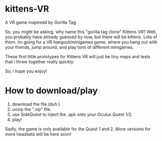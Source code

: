 # kittens-VR
A VR game inspiredd by Gorilla Tag.


So, you might be asking, why name this "gorilla tag clone" Kittens VR? Well, you probably have already guessed by now, but there will be kittens. Lots of them. Im going for a VR hangout/minigames game, where you hang out with your friends, jump around, and play tons of different minigames.

These first little prototypes for Kittens VR will just be tiny maps and tests that i threw together really quickly.

So, i hope you enjoy!

# How to download/play

1. download the file (duh.)
2. unzip the ".zip" file.
3. use SideQuest to inject the .apk onto your Oculus Quest 1/2.
4. play!

Sadly, the game is only available for the Quest 1 and 2. More versions for more headsets will be here soon!
